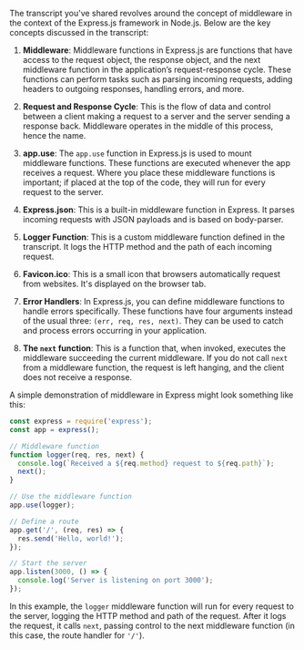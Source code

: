 The transcript you've shared revolves around the concept of middleware in the context of the Express.js framework in Node.js. Below are the key concepts discussed in the transcript:

1. **Middleware**: Middleware functions in Express.js are functions that have access to the request object, the response object, and the next middleware function in the application’s request-response cycle. These functions can perform tasks such as parsing incoming requests, adding headers to outgoing responses, handling errors, and more.

2. **Request and Response Cycle**: This is the flow of data and control between a client making a request to a server and the server sending a response back. Middleware operates in the middle of this process, hence the name.

3. **app.use**: The `app.use` function in Express.js is used to mount middleware functions. These functions are executed whenever the app receives a request. Where you place these middleware functions is important; if placed at the top of the code, they will run for every request to the server.

4. **Express.json**: This is a built-in middleware function in Express. It parses incoming requests with JSON payloads and is based on body-parser. 

5. **Logger Function**: This is a custom middleware function defined in the transcript. It logs the HTTP method and the path of each incoming request.

6. **Favicon.ico**: This is a small icon that browsers automatically request from websites. It's displayed on the browser tab.

7. **Error Handlers**: In Express.js, you can define middleware functions to handle errors specifically. These functions have four arguments instead of the usual three: `(err, req, res, next)`. They can be used to catch and process errors occurring in your application.

8. **The `next` function**: This is a function that, when invoked, executes the middleware succeeding the current middleware. If you do not call `next` from a middleware function, the request is left hanging, and the client does not receive a response.

A simple demonstration of middleware in Express might look something like this:

```javascript
const express = require('express');
const app = express();

// Middleware function
function logger(req, res, next) {
  console.log(`Received a ${req.method} request to ${req.path}`);
  next();
}

// Use the middleware function
app.use(logger);

// Define a route
app.get('/', (req, res) => {
  res.send('Hello, world!');
});

// Start the server
app.listen(3000, () => {
  console.log('Server is listening on port 3000');
});
```

In this example, the `logger` middleware function will run for every request to the server, logging the HTTP method and path of the request. After it logs the request, it calls `next`, passing control to the next middleware function (in this case, the route handler for `'/'`).